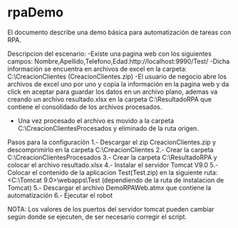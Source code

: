 # rpaDemo

El documento describe una demo básica para automatización de tareas con RPA.

Descripcion del escenario:
-Existe una pagina web con los siguientes campos: Nombre,Apellido,Telefono,Edad.http://localhost:9990/Test/
-Dicha información se encuentra en archivos de excel en la carpeta: C:\CreacionClientes (CreacionClientes.zip)
-El usuario de negocio abre los archivos de excel uno por uno y copia la información en la pagina web y da click en aceptar para guardar los datos en un archivo plano, ademas va creando un archivo resultado.xlsx en la carpeta C:\ResultadoRPA que contiene el consolidado de los archivos procesados.
- Una vez procesado el archivo es movido a la carpeta C:\CreacionClientesProcesados y eliminado de la ruta origen.

Pasos para la configuración
1.- Descargar el zip CreacionClientes.zip y descomprimirlo en la carpeta C:\CreacionClientes
2.- Crear la carpeta C:\CreacionClientesProcesados
3.- Crear la carpeta C:\ResultadoRPA y colocar el archivo resultado.xlsx
4.- Instalar el servidor Tomcat V9.0
5.- Colocar el contenido de la aplicacion Test(Test.zip) en la siguiente ruta: <C:\Tomcat 9.0>\webapps\Test (dependiendo de la ruta de instalacion de Tomcat) 
5.- Descargar el archivo DemoRPAWeb.atmx que contiene la automatización
6.- Ejecutar el robot

NOTA: Los valores de los puertos del servidor tomcat pueden cambiar según donde se ejecuten, de ser necesario corregir el script.

